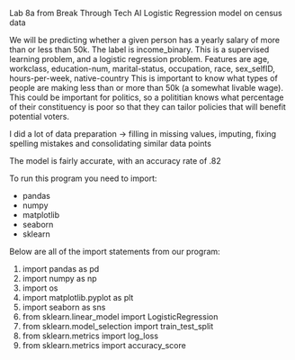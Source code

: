 Lab 8a from Break Through Tech AI 
Logistic Regression model on census data 

We will be predicting whether a given person has a yearly salary of more than or less than 50k. The label is income_binary.
This is a supervised learning problem, and a logistic regression problem.
Features are age, workclass, education-num, marital-status, occupation, race, sex_selfID, hours-per-week, native-country
This is important to know what types of people are making less than or more than 50k (a somewhat livable wage). This could be important for politics, so a polititian knows what percentage of their constituency is poor so that they can tailor policies that will benefit potential voters.

I did a lot of data preparation -> filling in missing values, imputing, fixing spelling mistakes and consolidating similar data points 

The model is fairly accurate, with an accuracy rate of .82 

To run this program you need to import: 
  - pandas
  - numpy
  - matplotlib
  - seaborn
  - sklearn

Below are all of the import statements from our program: 

1. import pandas as pd
2. import numpy as np
3. import os 
4. import matplotlib.pyplot as plt
5. import seaborn as sns
6. from sklearn.linear_model import LogisticRegression
7. from sklearn.model_selection import train_test_split 
8. from sklearn.metrics import log_loss
8. from sklearn.metrics import accuracy_score
